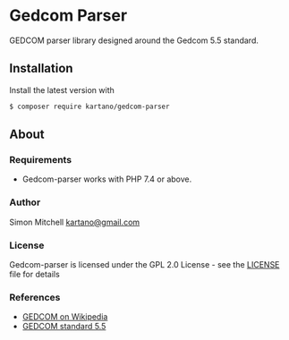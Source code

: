 # Gedcom Parser
GEDCOM parser library designed around the Gedcom 5.5 standard.

## Installation

Install the latest version with

```bash
$ composer require kartano/gedcom-parser
```

## About

### Requirements

- Gedcom-parser works with PHP 7.4 or above.

### Author

Simon Mitchell <kartano@gmail.com>

### License

Gedcom-parser is licensed under the GPL 2.0 License - see the [LICENSE](LICENSE) file for details

### References

* [GEDCOM on Wikipedia](https://en.wikipedia.org/wiki/GEDCOM)
* [GEDCOM standard 5.5](https://edge.fscdn.org/assets/img/documents/gedcom55-82e1509bd8dbe7477e3b500e4f62c240.pdf)

